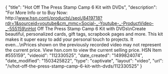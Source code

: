 {
    "title": "Hot Off The Press Stamp Camp 6 Kit with DVDs",
    "description": "For More Info or to Buy Now: http:\/\/www.hsn.com\/products\/seo\/8419718?rdr=1&sourceid=youtube&cm_mmc=Social-_-Youtube-_-ProductVideo-_-555159\nHot Off The Press Stamp Camp 6 Kit with DVDs\nCreate beautiful, personalized cards, gift tags, scrapbook pages and more. This kit makes it super easy to add your personal touch to projects. It even...\nPrices shown on the previously recorded video may not represent the current price.  View hsn.com to view the current selling price. HSN Item #555159",
    "videoid": "112330525",
    "date_created": "1499824074",
    "date_modified": "1503425822",
    "type": "captivate",
    "layout": "video",
    "url": "\/v\/hot-off-the-press-stamp-camp-6-kit-with-dvds\/112330525"
}